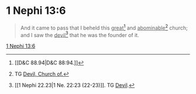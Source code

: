 # 1 Nephi 13:6

> And it came to pass that I beheld this <u>great</u>[^a] and <u>abominable</u>[^b] church; and I saw the <u>devil</u>[^c] that he was the founder of it.

[1 Nephi 13:6](https://www.churchofjesuschrist.org/study/scriptures/bofm/1-ne/13?lang=eng&id=p6#p6)


[^a]: [[D&C 88.94|D&C 88:94.]]
[^b]: TG [Devil, Church of.](https://www.churchofjesuschrist.org/study/scriptures/tg/devil-church-of?lang=eng)
[^c]: [[1 Nephi 22.23|1 Ne. 22:23 (22-23)]]. TG [Devil](https://www.churchofjesuschrist.org/study/scriptures/tg/devil?lang=eng).

